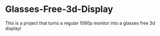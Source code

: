 # Glasses-Free-3d-Display
This is a project that turns a regular 1080p monitor into a glasses free 3d display!
